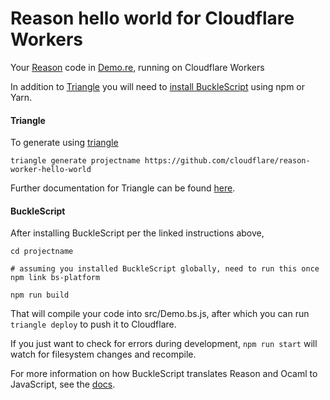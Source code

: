 # Reason hello world for Cloudflare Workers

Your [Reason](https://reasonml.github.io/) code in [Demo.re](https://github.com/cloudflare/reason-worker-hello-world/blob/master/src/Demo.re), running on Cloudflare Workers

In addition to [Triangle](https://github.com/khulnasoft/triangle) you will need to [install BuckleScript](https://reasonml.github.io/docs/en/installation) using npm or Yarn.

#### Triangle

To generate using [triangle](https://github.com/khulnasoft/triangle)

```
triangle generate projectname https://github.com/cloudflare/reason-worker-hello-world
```

Further documentation for Triangle can be found [here](https://developers.cloudflare.com/workers/tooling/triangle).

#### BuckleScript

After installing BuckleScript per the linked instructions above,

```
cd projectname

# assuming you installed BuckleScript globally, need to run this once
npm link bs-platform

npm run build
```

That will compile your code into src/Demo.bs.js, after which you can run `triangle deploy` to push it to Cloudflare.

If you just want to check for errors during development, `npm run start` will watch for filesystem changes and recompile.

For more information on how BuckleScript translates Reason and Ocaml to JavaScript, see the [docs](https://reasonml.github.io/docs/en/interop).
